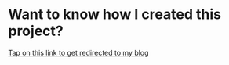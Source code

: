 # Want to know how I created this project?

[Tap on this link to get redirected to my blog](https://medium.com/@herocodes/react-todo-with-firebase-2f2f370e9521)
